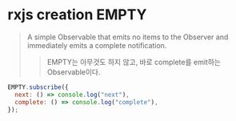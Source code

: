 # rxjs creation EMPTY

> A simple Observable that emits no items to the Observer and immediately emits a complete notification.
>
> > EMPTY는 아무것도 하지 않고, 바로 complete를 emit하는 Observable이다.

```js
EMPTY.subscribe({
  next: () => console.log("next"),
  complete: () => console.log("complete"),
});
```
